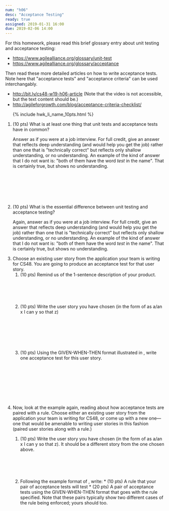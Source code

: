 ```yaml
---
num: "h06"
desc: "Acceptance Testing"
ready: true
assigned: 2019-01-31 16:00
due: 2019-02-06 14:00
---
```


<div style="display:none;">https://ucsb-cs48.github.io/w19/hwk/h06/</div>

For this homework, please read this brief glossary entry about unit testing and acceptance testing:

* <https://www.agilealliance.org/glossary/unit-test>
* <https://www.agilealliance.org/glossary/acceptance>

Then read these more detailed articles on how to write acceptance tests.  Note here that "acceptance tests" and "acceptance criteria" can be used interchangably.

* <http://bit.ly/cs48-w19-h06-article> (Note that the video is not accessible, but the text content should be.)
* <http://agileforgrowth.com/blog/acceptance-criteria-checklist/>



<ol>

{% include hwk_li_name_10pts.html %}


<li style="margin-bottom:8em;" markdown="1">  (10 pts) What is at least one thing that unit tests and acceptance tests have in common?  

Answer as if you were at a job interview.  For full credit, give an answer that reflects deep understanding (and would help you get the job) rather than one that is "technically correct" but reflects only shallow understanding, or no understanding.  An example of the kind of answer that I do not want is: "both of them have the word *test* in the name".  That is certainly true, but shows no understanding.


</li>


<li style="margin-bottom:1em;" markdown="1">  (10 pts) What is the essential difference between unit testing and acceptance testing?

Again, answer as if you were at a job interview.  For full credit, give an answer that reflects deep understanding (and would help you get the job) rather than one that is "technically correct" but reflects only shallow understanding, or no understanding.  An example of the kind of answer that I do not want is: "both of them have the word *test* in the name".  That is certainly true, but shows no understanding.

<div class="pagebreak">
</div>

</li>

<li style="margin-bottom:1em;" markdown="1">  Choose an existing user story from the application your team is writing for CS48.  You are going to produce an acceptance test for that user story.


<ol>
<li style="margin-bottom:6em;" markdown="1" > (10 pts) Remind us of the 1-sentence description of your product.
</li>

<li style="margin-bottom:8em;" markdown="1"> (10 pts) Write the user story you have chosen (in the form of as a/an x I can y so that z)
</li>


<li style="margin-bottom:10em;" markdown="1"> (10 pts) Using the GIVEN-WHEN-THEN format illustrated in <http://bit.ly/cs48-w19-h06-article>,
  write one acceptance test for this user story.
  
</li>
</ol>
</li>


<li style="margin-bottom:1em;" markdown="1">  Now, look at the example <http://bit.ly/cs48-w19-h06-article> again, reading about how acceptance tests are paired with a rule.     Choose either an existing user story from the application your team is writing for CS48, or come up with a new one&mdash;one that would be amenable to writing user stories in this fashion (paired user stories along with a rule.)


<ol>

<li style="margin-bottom:6em;" markdown="1"> (10 pts) Write the user story you have chosen (in the form of as a/an x I can y so that z).  It should be a different story from the one chosen above.
</li>


<li style="margin-bottom:6em;" markdown="1"> Following the example format of  <http://bit.ly/cs48-w19-h06-article>, write:
* (10 pts) A rule that your pair of acceptance tests will test
* (20 pts) A pair of acceptance tests using the GIVEN-WHEN-THEN format that goes with the rule specified.  
Note that these pairs typically show two different cases of the rule being enforced; yours should too.
  
</li>

</ol>
</li>





</ol>
